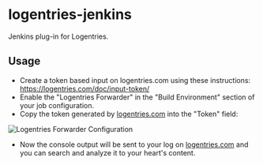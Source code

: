 logentries-jenkins
==================

Jenkins plug-in for Logentries.

Usage
-----

 * Create a token based input on logentries.com using these instructions: https://logentries.com/doc/input-token/
 * Enable the "Logentries Forwarder" in the "Build Environment" section of your job configuration. 
 * Copy the token generated by [logentries.com](https://logentries.com) into the "Token" field:

![Logentries Forwarder Configuration](https://raw.github.com/logentries/logentries-jenkins/master/doc/img/LogentriesJenkinsConfiguration.png)

 * Now the console output will be sent to your log on [logentries.com](https://logentries.com) and you can search and analyze it to your heart's content.
